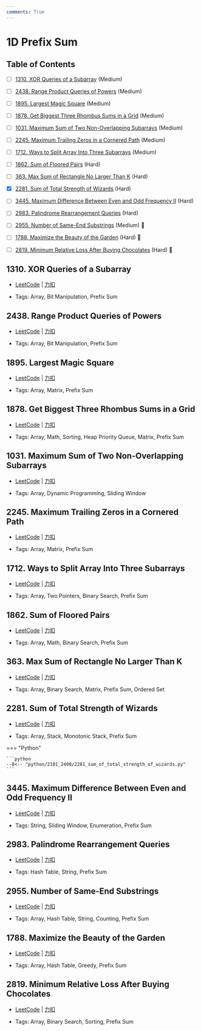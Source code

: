 ```yaml
---
comments: True
---
```


# 1D Prefix Sum

## Table of Contents

- [ ] [1310. XOR Queries of a Subarray](#1310-xor-queries-of-a-subarray) (Medium)
- [ ] [2438. Range Product Queries of Powers](#2438-range-product-queries-of-powers) (Medium)
- [ ] [1895. Largest Magic Square](#1895-largest-magic-square) (Medium)
- [ ] [1878. Get Biggest Three Rhombus Sums in a Grid](#1878-get-biggest-three-rhombus-sums-in-a-grid) (Medium)
- [ ] [1031. Maximum Sum of Two Non-Overlapping Subarrays](#1031-maximum-sum-of-two-non-overlapping-subarrays) (Medium)
- [ ] [2245. Maximum Trailing Zeros in a Cornered Path](#2245-maximum-trailing-zeros-in-a-cornered-path) (Medium)
- [ ] [1712. Ways to Split Array Into Three Subarrays](#1712-ways-to-split-array-into-three-subarrays) (Medium)
- [ ] [1862. Sum of Floored Pairs](#1862-sum-of-floored-pairs) (Hard)
- [ ] [363. Max Sum of Rectangle No Larger Than K](#363-max-sum-of-rectangle-no-larger-than-k) (Hard)
- [x] [2281. Sum of Total Strength of Wizards](#2281-sum-of-total-strength-of-wizards) (Hard)
- [ ] [3445. Maximum Difference Between Even and Odd Frequency II](#3445-maximum-difference-between-even-and-odd-frequency-ii) (Hard)
- [ ] [2983. Palindrome Rearrangement Queries](#2983-palindrome-rearrangement-queries) (Hard)
- [ ] [2955. Number of Same-End Substrings](#2955-number-of-same-end-substrings) (Medium) 👑
- [ ] [1788. Maximize the Beauty of the Garden](#1788-maximize-the-beauty-of-the-garden) (Hard) 👑
- [ ] [2819. Minimum Relative Loss After Buying Chocolates](#2819-minimum-relative-loss-after-buying-chocolates) (Hard) 👑


## 1310. XOR Queries of a Subarray

-    [LeetCode](https://leetcode.com/problems/xor-queries-of-a-subarray/) | [力扣](https://leetcode.cn/problems/xor-queries-of-a-subarray/)

-   Tags: Array, Bit Manipulation, Prefix Sum



## 2438. Range Product Queries of Powers

-    [LeetCode](https://leetcode.com/problems/range-product-queries-of-powers/) | [力扣](https://leetcode.cn/problems/range-product-queries-of-powers/)

-   Tags: Array, Bit Manipulation, Prefix Sum



## 1895. Largest Magic Square

-    [LeetCode](https://leetcode.com/problems/largest-magic-square/) | [力扣](https://leetcode.cn/problems/largest-magic-square/)

-   Tags: Array, Matrix, Prefix Sum



## 1878. Get Biggest Three Rhombus Sums in a Grid

-    [LeetCode](https://leetcode.com/problems/get-biggest-three-rhombus-sums-in-a-grid/) | [力扣](https://leetcode.cn/problems/get-biggest-three-rhombus-sums-in-a-grid/)

-   Tags: Array, Math, Sorting, Heap Priority Queue, Matrix, Prefix Sum



## 1031. Maximum Sum of Two Non-Overlapping Subarrays

-    [LeetCode](https://leetcode.com/problems/maximum-sum-of-two-non-overlapping-subarrays/) | [力扣](https://leetcode.cn/problems/maximum-sum-of-two-non-overlapping-subarrays/)

-   Tags: Array, Dynamic Programming, Sliding Window



## 2245. Maximum Trailing Zeros in a Cornered Path

-    [LeetCode](https://leetcode.com/problems/maximum-trailing-zeros-in-a-cornered-path/) | [力扣](https://leetcode.cn/problems/maximum-trailing-zeros-in-a-cornered-path/)

-   Tags: Array, Matrix, Prefix Sum



## 1712. Ways to Split Array Into Three Subarrays

-    [LeetCode](https://leetcode.com/problems/ways-to-split-array-into-three-subarrays/) | [力扣](https://leetcode.cn/problems/ways-to-split-array-into-three-subarrays/)

-   Tags: Array, Two Pointers, Binary Search, Prefix Sum



## 1862. Sum of Floored Pairs

-    [LeetCode](https://leetcode.com/problems/sum-of-floored-pairs/) | [力扣](https://leetcode.cn/problems/sum-of-floored-pairs/)

-   Tags: Array, Math, Binary Search, Prefix Sum



## 363. Max Sum of Rectangle No Larger Than K

-    [LeetCode](https://leetcode.com/problems/max-sum-of-rectangle-no-larger-than-k/) | [力扣](https://leetcode.cn/problems/max-sum-of-rectangle-no-larger-than-k/)

-   Tags: Array, Binary Search, Matrix, Prefix Sum, Ordered Set



## 2281. Sum of Total Strength of Wizards

-    [LeetCode](https://leetcode.com/problems/sum-of-total-strength-of-wizards/) | [力扣](https://leetcode.cn/problems/sum-of-total-strength-of-wizards/)

-   Tags: Array, Stack, Monotonic Stack, Prefix Sum

=== "Python"

    ```python
    --8<-- "python/2101_2400/2281_sum_of_total_strength_of_wizards.py"
    ```



## 3445. Maximum Difference Between Even and Odd Frequency II

-    [LeetCode](https://leetcode.com/problems/maximum-difference-between-even-and-odd-frequency-ii/) | [力扣](https://leetcode.cn/problems/maximum-difference-between-even-and-odd-frequency-ii/)

-   Tags: String, Sliding Window, Enumeration, Prefix Sum



## 2983. Palindrome Rearrangement Queries

-    [LeetCode](https://leetcode.com/problems/palindrome-rearrangement-queries/) | [力扣](https://leetcode.cn/problems/palindrome-rearrangement-queries/)

-   Tags: Hash Table, String, Prefix Sum



## 2955. Number of Same-End Substrings

-    [LeetCode](https://leetcode.com/problems/number-of-same-end-substrings/) | [力扣](https://leetcode.cn/problems/number-of-same-end-substrings/)

-   Tags: Array, Hash Table, String, Counting, Prefix Sum



## 1788. Maximize the Beauty of the Garden

-    [LeetCode](https://leetcode.com/problems/maximize-the-beauty-of-the-garden/) | [力扣](https://leetcode.cn/problems/maximize-the-beauty-of-the-garden/)

-   Tags: Array, Hash Table, Greedy, Prefix Sum



## 2819. Minimum Relative Loss After Buying Chocolates

-    [LeetCode](https://leetcode.com/problems/minimum-relative-loss-after-buying-chocolates/) | [力扣](https://leetcode.cn/problems/minimum-relative-loss-after-buying-chocolates/)

-   Tags: Array, Binary Search, Sorting, Prefix Sum
